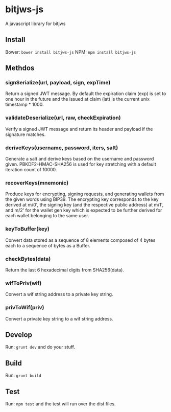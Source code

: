 # bitjws-js
A javascript library for bitjws

## Install

Bower: `bower install bitjws-js`
NPM: `npm install bitjws-js`

## Methdos

### signSerialize(url, payload, sign, expTime)
Return a signed JWT message. By default the expiration claim (exp) is set to one hour in the future and the issued at claim (iat) is the current unix timestamp * 1000.

### validateDeserialize(url, raw, checkExpiration)
Verify a signed JWT message and return its header and payload if the signature matches.

### deriveKeys(username, password, iters, salt)
Generate a salt and derive keys based on the username and password given. PBKDF2-HMAC-SHA256 is used for key stretching with a default iteration count of 10000.

### recoverKeys(mnemonic)
Produce keys for encrypting, signing requests, and generating wallets from the given words using BIP39. The encrypting key corresponds to the key derived at m/0', the signing key (and the respective public address) at m/1', and m/2' for the wallet gen key which is expected to be further derived for each wallet belonging to the same user.

### keyToBuffer(key)
Convert data stored as a sequence of 8 elements composed of 4 bytes each to a sequence of bytes as a Buffer.

### checkBytes(data)
Return the last 6 hexadecimal digits from SHA256(data).

### wifToPriv(wif)
Convert a wif string address to a private key string.

### privToWif(priv)
Convert a private key string to a wif string address.

## Develop
Run: `grunt dev` and do your stuff.

## Build
Run: `grunt build`

## Test
Run: `npm test` and the test will run over the dist files.
